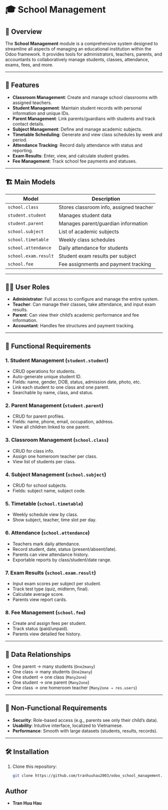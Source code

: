 # 🎓 School Management

## 🧾 Overview

The **School Management** module is a comprehensive system designed to streamline all aspects of managing an educational institution within the Odoo framework. It provides tools for administrators, teachers, parents, and accountants to collaboratively manage students, classes, attendance, exams, fees, and more.

---

## 🚀 Features

- **Classroom Management**: Create and manage school classrooms with assigned teachers.
- **Student Management**: Maintain student records with personal information and unique IDs.
- **Parent Management**: Link parents/guardians with students and track contact details.
- **Subject Management**: Define and manage academic subjects.
- **Timetable Scheduling**: Generate and view class schedules by week and period.
- **Attendance Tracking**: Record daily attendance with status and reporting.
- **Exam Results**: Enter, view, and calculate student grades.
- **Fee Management**: Track school fee payments and statuses.

---

## 🏗️ Main Models

| Model                 | Description                                |
|----------------------|--------------------------------------------|
| `school.class`       | Stores classroom info, assigned teacher    |
| `student.student`    | Manages student data                       |
| `student.parent`     | Manages parent/guardian information        |
| `school.subject`     | List of academic subjects                  |
| `school.timetable`   | Weekly class schedules                     |
| `school.attendance`  | Daily attendance for students              |
| `school.exam.result` | Student exam results per subject           |
| `school.fee`         | Fee assignments and payment tracking       |

---

## 🧑‍💻 User Roles

- **Administrator**: Full access to configure and manage the entire system.
- **Teacher**: Can manage their classes, take attendance, and input exam results.
- **Parent**: Can view their child’s academic performance and fee information.
- **Accountant**: Handles fee structures and payment tracking.

---

## 📐 Functional Requirements

### 1. Student Management (`student.student`)
- CRUD operations for students.
- Auto-generate unique student ID.
- Fields: name, gender, DOB, status, admission date, photo, etc.
- Link each student to one class and one parent.
- Searchable by name, class, and status.

### 2. Parent Management (`student.parent`)
- CRUD for parent profiles.
- Fields: name, phone, email, occupation, address.
- View all children linked to one parent.

### 3. Classroom Management (`school.class`)
- CRUD for class info.
- Assign one homeroom teacher per class.
- View list of students per class.

### 4. Subject Management (`school.subject`)
- CRUD for school subjects.
- Fields: subject name, subject code.

### 5. Timetable (`school.timetable`)
- Weekly schedule view by class.
- Show subject, teacher, time slot per day.

### 6. Attendance (`school.attendance`)
- Teachers mark daily attendance.
- Record student, date, status (present/absent/late).
- Parents can view attendance history.
- Exportable reports by class/student/date range.

### 7. Exam Results (`school.exam.result`)
- Input exam scores per subject per student.
- Track test type (quiz, midterm, final).
- Calculate average score.
- Parents view report cards.

### 8. Fee Management (`school.fee`)
- Create and assign fees per student.
- Track status (paid/unpaid).
- Parents view detailed fee history.

---

## 🔗 Data Relationships

- One parent → many students (`One2many`)
- One class → many students (`One2many`)
- One student → one class (`Many2one`)
- One student → one parent (`Many2one`)
- One class → one homeroom teacher (`Many2one → res.users`)

---

## 🔐 Non-Functional Requirements

- **Security**: Role-based access (e.g., parents see only their child’s data).
- **Usability**: Intuitive interface, localized to Vietnamese.
- **Performance**: Smooth with large datasets (students, results, records).

---

## 🛠️ Installation

1. Clone this repository:
   ```bash
   git clone https://github.com/tranhuuhau2003/odoo_school_management.git


## Author

- **Tran Huu Hau**
